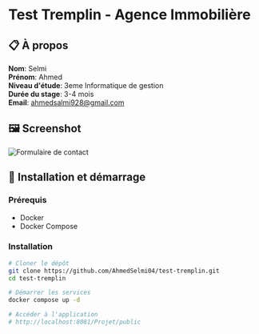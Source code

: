 # Test Tremplin - Agence Immobilière

## 📋 À propos
**Nom**: Selmi  
**Prénom**: Ahmed  
**Niveau d'étude**: 3eme Informatique de gestion  
**Durée du stage**: 3-4 mois  
**Email**: ahmedsalmi928@gmail.com

## 🖼️ Screenshot
![Formulaire de contact](screenshot.png)

## 🚀 Installation et démarrage

### Prérequis
- Docker
- Docker Compose

### Installation
```bash
# Cloner le dépôt
git clone https://github.com/AhmedSelmi04/test-tremplin.git
cd test-tremplin

# Démarrer les services
docker compose up -d

# Accéder à l'application
# http://localhost:8081/Projet/public
